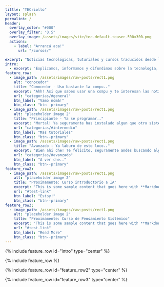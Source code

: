 ```yaml
---
tittle: "TECriollo"
layout: splash
permalink: /
header:
  overlay_color: "#000"
  overlay_filter: "0.5"
  overlay_image: /assets/images/site/tec-default-teaser-500x300.png
  actions:
    - label: "Arrancá aca!"
      url: "/cursos/"

excerpt: "Noticias tecnológicas, tuturiales y cursos traducidos desde las mas sofisticadas y actualizadas fuentes técnicas y científicas al castellano argento y cordobés básico con el que uno charla en el día a día."
intro: 
  - excerpt: 'Explicamos, informamos y difundimos sobre la tecnología, sus aplicaciones, beneficios, desafíos y riesgos. También compartimos herramientas, tutoriales de programación, proyectos y cursos abiertos. Ya seas principiante, adepto o experto en estos temas, algo de lo que hay por acá te tiene que servir!'
feature_row:
  - image_path: /assets/images/raw-posts/rect1.png
    alt: "conocedor"
    title: "Conocedor - Uso bastante la compu.."
    excerpt: "Ahh! Así que sabes usar una compu y te interesan las noticias de tecnología? TE Cuento como viene la cosa y te paso algunas herramientas básicas que te pueden servir.. Pasa por acá!"
    url: "categorias/#general"
    btn_label: "Vamo nomá!"
    btn_class: "btn--primary"
  - image_path: /assets/images/raw-posts/rect1.png
    alt: "placeholder image 2"
    title: "Principiante - Ya se programar.."
    excerpt: "Mortal! Ya seguramente has instalado algun que otro sistema operativo, sabes de los misteriosos medios de comunicación con la PC a través de la terminal.. Bueno, acá hay info de esas cosas.."
    url: "categorias/#intermedio"
    btn_label: "Mas tutoriales"
    btn_class: "btn--primary"
  - image_path: /assets/images/raw-posts/rect1.png
    title: "Avanzado - Ya laburo de esto loco.."
    excerpt: "Bien ahi che! Te felicito, seguramente andes buscando algo mas picante.. Bueno acá hay algunos proyectitos, análisis técnicos más detallados y noticias científicas mas ñoñas.. Críticas bienvenidas! :)"
    url: "categorias/#avanzado"
    btn_label: "A ver che.."
    btn_class: "btn--primary"
feature_row2:
  - image_path: /assets/images/raw-posts/rect1.png
    alt: "placeholder image 2"
    title: "Proximamente: Curso introductorio a IA"
    excerpt: 'This is some sample content that goes here with **Markdown** formatting. Left aligned with `type="left"`'
    url: "#test-link"
    btn_label: "Estoy!"
    btn_class: "btn--primary"
feature_row3:
  - image_path: /assets/images/raw-posts/rect1.png
    alt: "placeholder image 2"
    title: "Proximamente: Curso de Pensamiento Sistémico"
    excerpt: 'This is some sample content that goes here with **Markdown** formatting. Right aligned with `type="right"`'
    url: "#test-link"
    btn_label: "Read More"
    btn_class: "btn--primary"
---
```


{% include feature_row id="intro" type="center" %}

{% include feature_row %}

{% include feature_row id="feature_row2" type="center" %}

{% include feature_row id="feature_row3" type="center" %}

